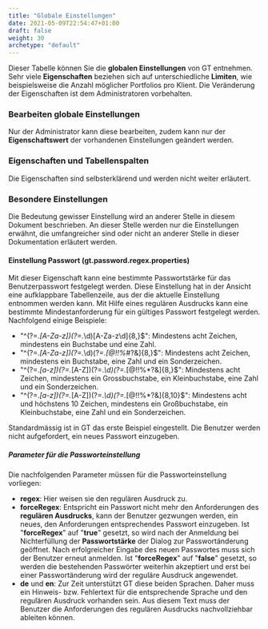 ```yaml
---
title: "Globale Einstellungen"
date: 2021-05-09T22:54:47+01:00
draft: false
weight: 30
archetype: "default"
---
```

Dieser Tabelle können Sie die **globalen Einstellungen** von GT entnehmen. Sehr viele **Eigenschaften** beziehen sich auf unterschiedliche **Limiten**, wie beispielsweise die Anzahl möglicher Portfolios pro Klient. Die Veränderung der Eigenschaften ist dem Administratoren vorbehalten.

### Bearbeiten globale Einstellungen
Nur der Administrator kann diese bearbeiten, zudem kann nur der **Eigenschaftswert** der vorhandenen Einstellungen geändert werden.

### Eigenschaften und Tabellenspalten
Die Eigenschaften sind selbsterklärend und werden nicht weiter erläutert.

### Besondere Einstellungen
Die Bedeutung gewisser Einstellung wird an anderer Stelle in diesem Dokument beschrieben. An dieser Stelle werden nur die Einstellungen erwähnt, die umfangreicher sind oder nicht an anderer Stelle in dieser Dokumentation erläutert werden.

#### Einstellung Passwort (gt.password.regex.properties)
Mit dieser Eigenschaft kann eine bestimmte Passwortstärke für das Benutzerpasswort festgelegt werden. Diese Einstellung hat in der Ansicht eine aufklappbare Tabellenzeile, aus der die aktuelle Einstellung entnommen werden kann. Mit Hilfe eines regulären Ausdrucks kann eine bestimmte Mindestanforderung für ein gültiges Passwort festgelegt werden. Nachfolgend einige Beispiele:
 
- "^(?=.*[A-Za-z])(?=.*\d)[A-Za-z\d]{8,}$": Mindestens acht Zeichen, mindestens ein Buchstabe und eine Zahl.
- "^(?=.*[A-Za-z])(?=.*\d)(?=.*[@$!%*#?&])[A-Za-z\d@$!%*#?&]{8,}$": Mindestens acht Zeichen, mindestens ein Buchstabe, eine Zahl und ein Sonderzeichen.
- "^(?=.*[a-z])(?=.*[A-Z])(?=.*\d)(?=.*[@$!%*?&])[A-Za-z\d@$!%*?&]{8,}$": Mindestens acht Zeichen, mindestens ein Grossbuchstabe, ein Kleinbuchstabe, eine Zahl und ein Sonderzeichen.
- "^(?=.*[a-z])(?=.*[A-Z])(?=.*\d)(?=.*[@$!%*?&])[A-Za-z\d@$!%*?&]{8,10}$": Mindestens acht und höchstens 10 Zeichen, mindestens ein Großbuchstabe, ein Kleinbuchstabe, eine Zahl und ein Sonderzeichen.

Standardmässig ist in GT das erste Beispiel eingestellt. Die Benutzer werden nicht aufgefordert, ein neues Passwort einzugeben.

##### Parameter für die Passworteinstellung
Die nachfolgenden Parameter müssen für die Passworteinstellung vorliegen:
- **regex**: Hier weisen sie den regulären Ausdruck zu.
- **forceRegex**: Entspricht ein Passwort nicht mehr den Anforderungen des **regulären Ausdrucks**, kann der Benutzer gezwungen werden, ein neues, den Anforderungen entsprechendes Passwort einzugeben. Ist "**forceRegex**" auf "**true**" gesetzt, so wird nach der Anmeldung bei Nichterfüllung der **Passwortstärke** der Dialog zur Passwortänderung geöffnet. Nach erfolgreicher Eingabe des neuen Passwortes muss sich der Benutzer erneut anmelden. Ist "**forceRegex**" auf "**false**" gesetzt, so werden die bestehenden Passwörter weiterhin akzeptiert und erst bei einer Passwortänderung wird der reguläre Ausdruck angewendet.
- **de** und **en**: Zur Zeit unterstützt GT diese beiden Sprachen. Daher muss ein Hinweis- bzw. Fehlertext für die entsprechende Sprache und den regulären Ausdruck vorhanden sein. Aus diesem Text muss der Benutzer die Anforderungen des regulären Ausdrucks nachvollziehbar ableiten können.